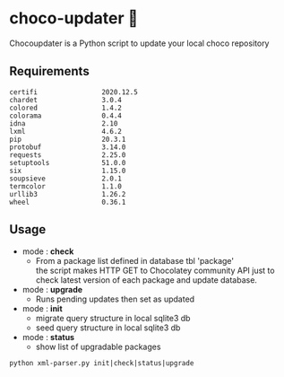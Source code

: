 # choco-updater :chocolate_bar:
Chocoupdater is a Python script to update your local choco repository

## Requirements
```
certifi                2020.12.5
chardet                3.0.4
colored                1.4.2
colorama               0.4.4
idna                   2.10
lxml                   4.6.2
pip                    20.3.1
protobuf               3.14.0
requests               2.25.0
setuptools             51.0.0
six                    1.15.0
soupsieve              2.0.1
termcolor              1.1.0
urllib3                1.26.2
wheel                  0.36.1
```

## Usage
+ mode : __check__
   + From a package list defined in database tbl 'package'  
    the script makes HTTP GET to Chocolatey community API
    just to check latest version of each package and update database.
+ mode : __upgrade__
   + Runs pending updates then set as updated 
+ mode : __init__
   + migrate query structure in local sqlite3 db
   + seed query structure in local sqlite3 db
+ mode : __status__
   + show list of upgradable packages


```
python xml-parser.py init|check|status|upgrade
```
